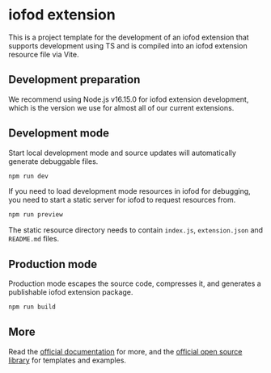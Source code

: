 # iofod extension

This is a project template for the development of an iofod extension that supports development using TS and is compiled into an iofod extension resource file via Vite.

## Development preparation

We recommend using Node.js v16.15.0 for iofod extension development, which is the version we use for almost all of our current extensions.

## Development mode

Start local development mode and source updates will automatically generate debuggable files.

```bash
npm run dev
```

If you need to load development mode resources in iofod for debugging, you need to start a static server for iofod to request resources from.

```bash
npm run preview
```

The static resource directory needs to contain ``index.js``, ``extension.json`` and ``README.md`` files.

## Production mode

Production mode escapes the source code, compresses it, and generates a publishable iofod extension package.

```bash
npm run build
```

## More

Read the [official documentation](https://doc.iofod.com/#/en/9/01) for more, and the [official open source library](https://github.com/iofod/iofod-extensions) for templates and examples.
